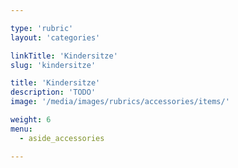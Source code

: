 ```yaml
---

type: 'rubric'
layout: 'categories'

linkTitle: 'Kindersitze'
slug: 'kindersitze'

title: 'Kindersitze'
description: 'TODO'
image: '/media/images/rubrics/accessories/items/'

weight: 6
menu:
  - aside_accessories  

---
```

